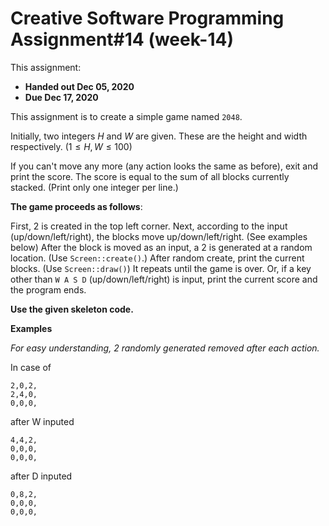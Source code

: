 # Creative Software Programming Assignment#14 (week-14)

This assignment:
- **Handed out Dec 05, 2020**
- **Due Dec 17, 2020**

This assignment is to create a simple game named `2048`.

Initially, two integers $H$ and $W$ are given. These are the height and width respectively. ($1 \leq H, W \leq 100$)

If you can't move any more (any action looks the same as before), exit and print the score. The score is equal to the sum of all blocks currently stacked. (Print only one integer per line.)


**The game proceeds as follows**:

First, 2 is created in the top left corner.
Next, according to the input (up/down/left/right), the blocks move up/down/left/right. (See examples below)
After the block is moved as an input, a 2 is generated at a random location. (Use `Screen::create()`.)
After random create, print the current blocks. (Use `Screen::draw()`)
It repeats until the game is over.
Or, if a key other than `W A S D` (up/down/left/right) is input, print the current score and the program ends.

**Use the given skeleton code.**

**Examples**

*For easy understanding, 2 randomly generated removed after each action.*

In case of 
```
2,0,2,
2,4,0,
0,0,0,
```

after W inputed

```
4,4,2,
0,0,0,
0,0,0,
```

after D inputed

```
0,8,2,
0,0,0,
0,0,0,
```


```c++

```
